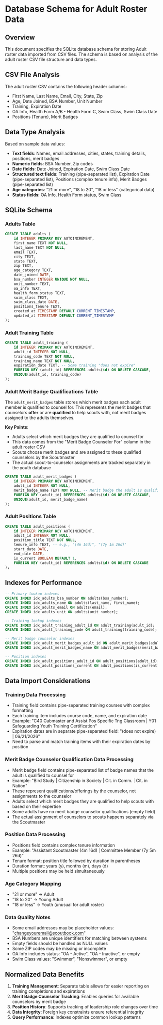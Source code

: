 # Database Schema for Adult Roster Data

## Overview

This document specifies the SQLite database schema for storing Adult roster data imported from CSV files. The schema is based on analysis of the adult roster CSV file structure and data types.

## CSV File Analysis

The adult roster CSV contains the following header columns:
- First Name, Last Name, Email, City, State, Zip
- Age, Date Joined, BSA Number, Unit Number
- Training, Expiration Date
- OA Info, Health Form A/B - Health Form C, Swim Class, Swim Class Date
- Positions (Tenure), Merit Badges

## Data Type Analysis

Based on sample data values:
- **Text fields**: Names, email addresses, cities, states, training details, positions, merit badges
- **Numeric fields**: BSA Number, Zip codes
- **Date fields**: Date Joined, Expiration Date, Swim Class Date
- **Structured text fields**: Training (pipe-separated list), Expiration Date (pipe-separated list), Positions (complex tenure info), Merit Badges (pipe-separated list)
- **Age categories**: "21 or more", "18 to 20", "18 or less" (categorical data)
- **Status fields**: OA Info, Health Form status, Swim Class

## SQLite Schema

### Adults Table

```sql
CREATE TABLE adults (
    id INTEGER PRIMARY KEY AUTOINCREMENT,
    first_name TEXT NOT NULL,
    last_name TEXT NOT NULL,
    email TEXT,
    city TEXT,
    state TEXT,
    zip TEXT,
    age_category TEXT,
    date_joined DATE,
    bsa_number INTEGER UNIQUE NOT NULL,
    unit_number TEXT,
    oa_info TEXT,
    health_form_status TEXT,
    swim_class TEXT,
    swim_class_date DATE,
    positions_tenure TEXT,
    created_at TIMESTAMP DEFAULT CURRENT_TIMESTAMP,
    updated_at TIMESTAMP DEFAULT CURRENT_TIMESTAMP
);
```

### Adult Training Table

```sql
CREATE TABLE adult_training (
    id INTEGER PRIMARY KEY AUTOINCREMENT,
    adult_id INTEGER NOT NULL,
    training_code TEXT NOT NULL,
    training_name TEXT NOT NULL,
    expiration_date TEXT, -- Some training "does not expire"
    FOREIGN KEY (adult_id) REFERENCES adults(id) ON DELETE CASCADE,
    UNIQUE(adult_id, training_code)
);
```

### Adult Merit Badge Qualifications Table

The `adult_merit_badges` table stores which merit badges each adult member is qualified to counsel for. This represents the merit badges that counselors **offer** or are **qualified** to help scouts with, not merit badges assigned to the adults themselves.

**Key Points:**
- Adults select which merit badges they are qualified to counsel for
- This data comes from the "Merit Badge Counselor For" column in the adult roster CSV  
- Scouts choose merit badges and are assigned to these qualified counselors by the Scoutmaster
- The actual scout-to-counselor assignments are tracked separately in the youth database

```sql
CREATE TABLE adult_merit_badges (
    id INTEGER PRIMARY KEY AUTOINCREMENT,
    adult_id INTEGER NOT NULL,
    merit_badge_name TEXT NOT NULL, -- Merit badge the adult is qualified to counsel for
    FOREIGN KEY (adult_id) REFERENCES adults(id) ON DELETE CASCADE,
    UNIQUE(adult_id, merit_badge_name)
);
```

### Adult Positions Table

```sql
CREATE TABLE adult_positions (
    id INTEGER PRIMARY KEY AUTOINCREMENT,
    adult_id INTEGER NOT NULL,
    position_title TEXT NOT NULL,
    tenure_info TEXT, -- e.g., "(4m 16d)", "(7y 1m 26d)"
    start_date DATE,
    end_date DATE,
    is_current BOOLEAN DEFAULT 1,
    FOREIGN KEY (adult_id) REFERENCES adults(id) ON DELETE CASCADE
);
```

## Indexes for Performance

```sql
-- Primary lookup indexes
CREATE INDEX idx_adults_bsa_number ON adults(bsa_number);
CREATE INDEX idx_adults_name ON adults(last_name, first_name);
CREATE INDEX idx_adults_email ON adults(email);
CREATE INDEX idx_adults_unit ON adults(unit_number);

-- Training lookup indexes
CREATE INDEX idx_adult_training_adult_id ON adult_training(adult_id);
CREATE INDEX idx_adult_training_code ON adult_training(training_code);

-- Merit badge counselor indexes
CREATE INDEX idx_adult_merit_badges_adult_id ON adult_merit_badges(adult_id);
CREATE INDEX idx_adult_merit_badges_name ON adult_merit_badges(merit_badge_name);

-- Position indexes
CREATE INDEX idx_adult_positions_adult_id ON adult_positions(adult_id);
CREATE INDEX idx_adult_positions_current ON adult_positions(is_current);
```

## Data Import Considerations

### Training Data Processing
- Training field contains pipe-separated training courses with complex formatting
- Each training item includes course code, name, and expiration date
- Example: "C40 Cubmaster and Assist Pos Specific Tng Classroom | Y01 Safeguarding Youth Training Certification"
- Expiration dates are in separate pipe-separated field: "(does not expire) | 06/21/2026"
- Need to parse and match training items with their expiration dates by position

### Merit Badge Counselor Qualification Data Processing
- Merit badge field contains pipe-separated list of badge names that the adult is qualified to counsel for
- Example: "Bird Study | Citizenship in Society | Cit. in Comm. | Cit. in Nation"  
- These represent qualifications/offerings by the counselor, not assignments to the counselor
- Adults select which merit badges they are qualified to help scouts with based on their expertise
- Some adults have no merit badge counselor qualifications (empty field)
- The actual assignment of counselors to scouts happens separately via the Scoutmaster

### Position Data Processing
- Positions field contains complex tenure information
- Example: "Assistant Scoutmaster (4m 16d) | Committee Member (7y 5m 26d)"
- Tenure format: position title followed by duration in parentheses
- Duration format: years (y), months (m), days (d)
- Multiple positions may be held simultaneously

### Age Category Mapping
- "21 or more" -> Adult
- "18 to 20" -> Young Adult
- "18 or less" -> Youth (unusual for adult roster)

### Data Quality Notes
- Some email addresses may be placeholder values: "changeyouremail@scoutbook.com"
- BSA Numbers are unique identifiers for matching between systems
- Empty fields should be handled as NULL values
- Some ZIP codes may be missing or incomplete
- OA Info includes status: "OA - Active", "OA - Inactive", or empty
- Swim Class values: "Swimmer", "Nonswimmer", or empty

## Normalized Data Benefits

1. **Training Management**: Separate table allows for easier reporting on training completions and expirations
2. **Merit Badge Counselor Tracking**: Enables queries for available counselors by merit badge
3. **Position History**: Supports tracking of leadership role changes over time
4. **Data Integrity**: Foreign key constraints ensure referential integrity
5. **Query Performance**: Indexes optimize common lookup patterns
